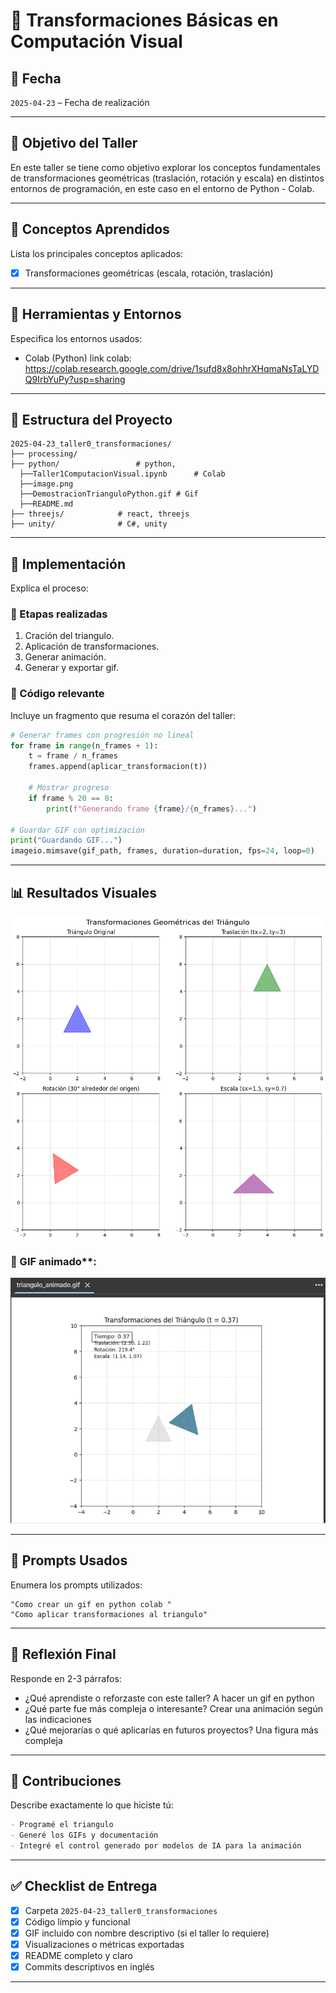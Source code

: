 # 🧪 Transformaciones Básicas en Computación Visual

## 📅 Fecha
`2025-04-23` – Fecha de realización

---

## 🎯 Objetivo del Taller

En este taller se tiene como objetivo explorar los conceptos fundamentales de transformaciones geométricas (traslación, rotación y escala) en distintos entornos de programación, en este caso en el entorno de Python - Colab.

---

## 🧠 Conceptos Aprendidos

Lista los principales conceptos aplicados:

- [x] Transformaciones geométricas (escala, rotación, traslación)

---

## 🔧 Herramientas y Entornos

Especifica los entornos usados:

- Colab (Python)
link colab:
https://colab.research.google.com/drive/1sufd8x8ohhrXHqmaNsTaLYDQ9IrbYuPy?usp=sharing
---

## 📁 Estructura del Proyecto

```
2025-04-23_taller0_transformaciones/
├── processing/              
├── python/                 # python, 
  ├──Taller1ComputacionVisual.ipynb      # Colab
  ├──image.png
  ├──DemostracionTrianguloPython.gif # Gif
  ├──README.md      
├── threejs/            # react, threejs
├── unity/              # C#, unity
```


---

## 🧪 Implementación

Explica el proceso:

### 🔹 Etapas realizadas
1. Cración del triangulo.
2. Aplicación de transformaciones.
3. Generar animación.
4. Generar y exportar gif.

### 🔹 Código relevante

Incluye un fragmento que resuma el corazón del taller:

```python
# Generar frames con progresión no lineal
for frame in range(n_frames + 1):
    t = frame / n_frames
    frames.append(aplicar_transformacion(t))

    # Mostrar progreso
    if frame % 20 == 0:
        print(f"Generando frame {frame}/{n_frames}...")

# Guardar GIF con optimización
print("Guardando GIF...")
imageio.mimsave(gif_path, frames, duration=duration, fps=24, loop=0)

```

---

## 📊 Resultados Visuales
![alt text](image.png)

### 📌 GIF animado**:

![Demostración del funcionamiento del triangulo animado en Colab](./DemostracionTrianguloPython.gif)

---

## 🧩 Prompts Usados

Enumera los prompts utilizados:

```text
"Como crear un gif en python colab "
"Como aplicar transformaciones al triangulo"
```

---

## 💬 Reflexión Final

Responde en 2-3 párrafos:

- ¿Qué aprendiste o reforzaste con este taller? A hacer un gif en python
- ¿Qué parte fue más compleja o interesante? Crear una animación según las indicaciones
- ¿Qué mejorarías o qué aplicarías en futuros proyectos? Una figura más compleja

---

## 👥 Contribuciones 

Describe exactamente lo que hiciste tú:

```markdown
- Programé el triangulo
- Generé los GIFs y documentación
- Integré el control generado por modelos de IA para la animación
```

---

## ✅ Checklist de Entrega

- [x] Carpeta `2025-04-23_taller0_transformaciones`
- [x] Código limpio y funcional
- [x] GIF incluido con nombre descriptivo (si el taller lo requiere)
- [x] Visualizaciones o métricas exportadas
- [x] README completo y claro
- [x] Commits descriptivos en inglés

---